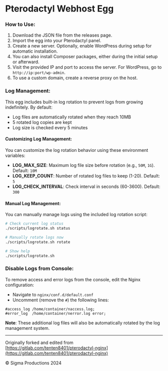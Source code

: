 # Pterodactyl Webhost Egg

### How to Use:
1. Download the JSON file from the releases page.
2. Import the egg into your Pterodactyl panel.
3. Create a new server. Optionally, enable WordPress during setup for automatic installation.
4. You can also install Composer packages, either during the initial setup or afterward.
5. Visit the provided IP and port to access the server. For WordPress, go to `http://ip:port/wp-admin`.
6. To use a custom domain, create a reverse proxy on the host.

### Log Management:
This egg includes built-in log rotation to prevent logs from growing indefinitely. By default:
- Log files are automatically rotated when they reach 10MB
- 5 rotated log copies are kept
- Log size is checked every 5 minutes

#### Customizing Log Management:
You can customize the log rotation behavior using these environment variables:
- **LOG_MAX_SIZE**: Maximum log file size before rotation (e.g., `50M`, `1G`). Default: `10M`
- **LOG_KEEP_COUNT**: Number of rotated log files to keep (1-20). Default: `5`
- **LOG_CHECK_INTERVAL**: Check interval in seconds (60-3600). Default: `300`

#### Manual Log Management:
You can manually manage logs using the included log rotation script:
```bash
# Check current log status
./scripts/logrotate.sh status

# Manually rotate logs now
./scripts/logrotate.sh rotate

# Show help
./scripts/logrotate.sh
```

### Disable Logs from Console:
To remove access and error logs from the console, edit the Nginx configuration:
- Navigate to `nginx/conf.d/default.conf`
- Uncomment (remove the `#`) the following lines:

```
#access_log /home/container/naccess.log;
#error_log  /home/container/nerror.log error;
```

**Note**: These additional log files will also be automatically rotated by the log management system.

---

Originally forked and edited from [https://gitlab.com/tenten8401/pterodactyl-nginx](https://gitlab.com/tenten8401/pterodactyl-nginx)

© Sigma Productions 2024
